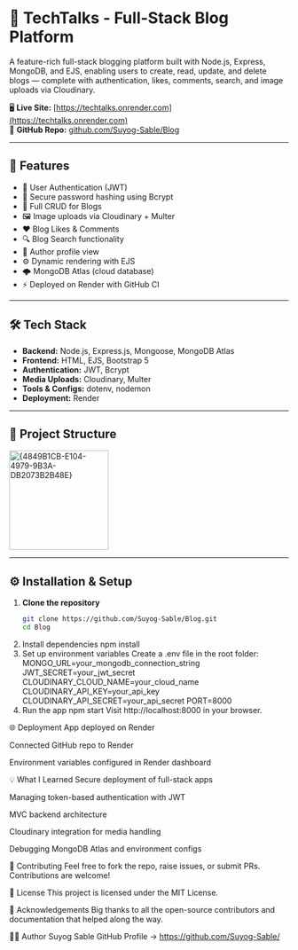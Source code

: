 # 📝 TechTalks - Full-Stack Blog Platform

A feature-rich full-stack blogging platform built with Node.js, Express, MongoDB, and EJS, enabling users to create, read, update, and delete blogs — complete with authentication, likes, comments, search, and image uploads via Cloudinary.

🖥️ **Live Site:** [https://techtalks.onrender.com](https://techtalks.onrender.com)  
📂 **GitHub Repo:** [github.com/Suyog-Sable/Blog](https://github.com/Suyog-Sable/Blog)

---

## 🚀 Features

- 🔐 User Authentication (JWT)
- 🔑 Secure password hashing using Bcrypt
- 📝 Full CRUD for Blogs
- 🖼️ Image uploads via Cloudinary + Multer
- ❤️ Blog Likes & Comments
- 🔍 Blog Search functionality
- 👤 Author profile view
- ⚙️ Dynamic rendering with EJS
- 🌩️ MongoDB Atlas (cloud database)
- ⚡ Deployed on Render with GitHub CI

---

## 🛠️ Tech Stack

- **Backend:** Node.js, Express.js, Mongoose, MongoDB Atlas
- **Frontend:** HTML, EJS, Bootstrap 5
- **Authentication:** JWT, Bcrypt
- **Media Uploads:** Cloudinary, Multer
- **Tools & Configs:** dotenv, nodemon
- **Deployment:** Render

---

## 📁 Project Structure

<img width="179" alt="{4849B1CB-E104-4979-9B3A-DB2073B2B48E}" src="https://github.com/user-attachments/assets/79652e0a-5cea-4e60-be71-5d8e0defbcd8" />


---

## ⚙️ Installation & Setup

1. **Clone the repository**
   ```bash
   git clone https://github.com/Suyog-Sable/Blog.git
   cd Blog
2. Install dependencies
   npm install
3. Set up environment variables
Create a .env file in the root folder:
MONGO_URL=your_mongodb_connection_string
JWT_SECRET=your_jwt_secret
CLOUDINARY_CLOUD_NAME=your_cloud_name
CLOUDINARY_API_KEY=your_api_key
CLOUDINARY_API_SECRET=your_api_secret
PORT=8000
4. Run the app
npm start
Visit http://localhost:8000 in your browser.

🌐 Deployment
App deployed on Render

Connected GitHub repo to Render

Environment variables configured in Render dashboard

💡 What I Learned
Secure deployment of full-stack apps

Managing token-based authentication with JWT

MVC backend architecture

Cloudinary integration for media handling

Debugging MongoDB Atlas and environment configs

🤝 Contributing
Feel free to fork the repo, raise issues, or submit PRs. Contributions are welcome!

📜 License
This project is licensed under the MIT License.

🙌 Acknowledgements
Big thanks to all the open-source contributors and documentation that helped along the way.

👨‍💻 Author
Suyog Sable
GitHub Profile → https://github.com/Suyog-Sable/
